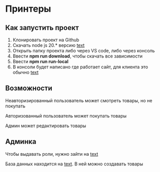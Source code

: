 # Принтеры

## Как запустить проект

1. Клонировать проект на Github
2. Скачать node js 20.\* версию [text](https://nodejs.org/en/download/package-manager)
3. Открыть папку проекта либо через VS code, либо через консоль
4. Ввести **npm run download**, чтобы скачать все зависимости
5. Ввести **npm run run-local**
6. В консоли будет написано где работает сайт, для клиента это обычно [text](http://localhost:5173/)

## Возможности

Неавторизированный пользователь может смотреть товары, но не покупать

Авторизованный пользователь может покупать товары

Админ может редактировать товары

## Админка

Чтобы выдавать роли, нужно зайти на [text](https://clerk.com/)

База данных находится на [text](https://supabase.com). В ней можно создавать товары

